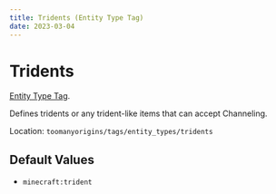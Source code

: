 ```yaml
---
title: Tridents (Entity Type Tag)
date: 2023-03-04
---
```

# Tridents

[Entity Type Tag](../tags.md).

Defines tridents or any trident-like items that can accept Channeling.

Location: `toomanyorigins/tags/entity_types/tridents`

## Default Values
- `minecraft:trident`
